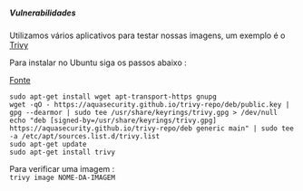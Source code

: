 ##### Vulnerabilidades

Utilizamos vários aplicativos para testar nossas imagens, um exemplo é o [Trivy](https://trivy.dev/)

Para instalar no Ubuntu siga os passos abaixo :

[Fonte](https://aquasecurity.github.io/trivy/v0.56/getting-started/installation/)


```
sudo apt-get install wget apt-transport-https gnupg
wget -qO - https://aquasecurity.github.io/trivy-repo/deb/public.key | gpg --dearmor | sudo tee /usr/share/keyrings/trivy.gpg > /dev/null
echo "deb [signed-by=/usr/share/keyrings/trivy.gpg] https://aquasecurity.github.io/trivy-repo/deb generic main" | sudo tee -a /etc/apt/sources.list.d/trivy.list
sudo apt-get update
sudo apt-get install trivy
```

Para verificar uma imagem : <br>
``` trivy image NOME-DA-IMAGEM ```
